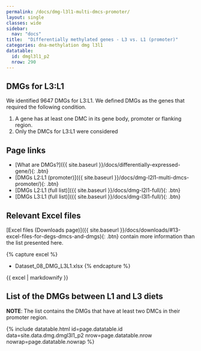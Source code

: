 ```yaml
---
permalink: /docs/dmg-l3l1-multi-dmcs-promoter/
layout: single
classes: wide
sidebar:
  nav: "docs"
title:  "Differentially methylated genes - L3 vs. L1 (promoter)"
categories: dna-methylation dmg l3l1
datatable:
  id: dmgl3l1_p2
  nrow: 290
---
```


## DMGs for L3:L1
We identified 9647 DMGs for L3:L1. We defined DMGs as the genes that required the following condition.
1. A gene has at least one DMC in its gene body, promoter or flanking region.
2. Only the DMCs for L3:L1 were considered

## Page links
- [What are DMGs?]({{ site.baseurl }}/docs/differentially-expressed-gene/){: .btn}
- [DMGs L2:L1 (promoter)]({{ site.baseurl }}/docs/dmg-l2l1-multi-dmcs-promoter/){: .btn}
- [DMGs L2:L1 (full list)]({{ site.baseurl }}/docs/dmg-l2l1-full/){: .btn}
- [DMGs L3:L1 (full list)]({{ site.baseurl }}/docs/dmg-l3l1-full/){: .btn}

## Relevant Excel files
[Excel files (Downloads page)]({{ site.baseurl }}/docs/downloads/#13-excel-files-for-degs-dmcs-and-dmgs){: .btn} contain more information than the list presented here.

{% capture excel %}
- Dataset_08_DMG_L3L1.xlsx
{% endcapture %}

<div class="notice">
  {{ excel | markdownify }}
</div>

## List of the DMGs between L1 and L3 diets

<p class="notice--success">
<strong>NOTE</strong>: The list contains the DMGs that have at least two DMCs in their promoter region.
</p>

{% include datatable.html id=page.datatable.id
  data=site.data.dmg.dmgl3l1_p2 nrow=page.datatable.nrow
  nowrap=page.datatable.nowrap %}
